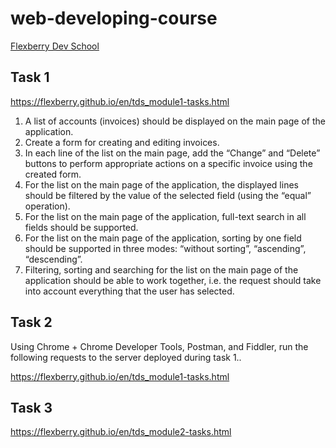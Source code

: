 # web-developing-course

[Flexberry Dev School](https://flexberry.github.io/en/tds_landing-page.html "Flexbeery Dev School")

## Task 1

https://flexberry.github.io/en/tds_module1-tasks.html

1. A list of accounts (invoices) should be displayed on the main page of the application.
2. Create a form for creating and editing invoices.
3. In each line of the list on the main page, add the “Change” and “Delete” buttons to perform appropriate actions on a specific invoice using the created form.
4. For the list on the main page of the application, the displayed lines should be filtered by the value of the selected field (using the “equal” operation).
5. For the list on the main page of the application, full-text search in all fields should be supported.
6. For the list on the main page of the application, sorting by one field should be supported in three modes: “without sorting”, “ascending”, “descending”.
7. Filtering, sorting and searching for the list on the main page of the application should be able to work together, i.e. the request should take into account everything that the user has selected.

## Task 2

Using Chrome + Chrome Developer Tools, Postman, and Fiddler, run the following requests to the server deployed during task 1..

https://flexberry.github.io/en/tds_module1-tasks.html

## Task 3

https://flexberry.github.io/en/tds_module2-tasks.html
